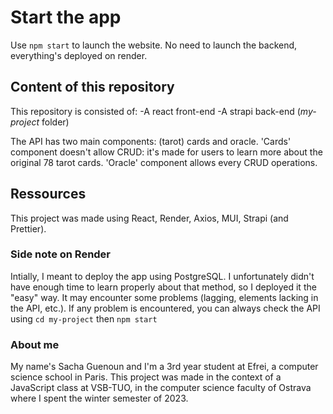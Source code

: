 # Start the app

Use `npm start` to launch the website. No need to launch the backend, everything's deployed on render.

## Content of this repository

This repository is consisted of:
    -A react front-end
    -A strapi back-end (*my-project* folder)

The API has two main components: (tarot) cards and oracle. 'Cards' component doesn't allow CRUD: it's made for users to learn more about the original 78 tarot cards. 'Oracle' component allows every CRUD operations.

## Ressources

This project was made using React, Render, Axios, MUI, Strapi (and Prettier). 

### Side note on Render

Intially, I meant to deploy the app using PostgreSQL. I unfortunately didn't have enough time to learn properly about that method, so I deployed it the "easy" way. It may encounter some problems (lagging, elements lacking in the API, etc.). If any problem is encountered, you can always check the API using `cd my-project` then `npm start`

### About me

My name's Sacha Guenoun and I'm a 3rd year student at Efrei, a computer science school in Paris. This project was made in the context of a JavaScript class at VSB-TUO, in the computer science faculty of Ostrava where I spent the winter semester of 2023.

